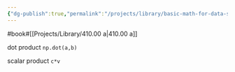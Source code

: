 ```yaml
---
{"dg-publish":true,"permalink":"/projects/library/basic-math-for-data-science-with-python/","noteIcon":"0","created":"2024-01-06T23:39:53.130+09:00","updated":"2024-01-15T09:11:07.913+09:00"}
---
```


#book#[[Projects/Library/410.00 a\|410.00 a]]





dot product
`np.dot(a,b)`

scalar product
`c*v`

